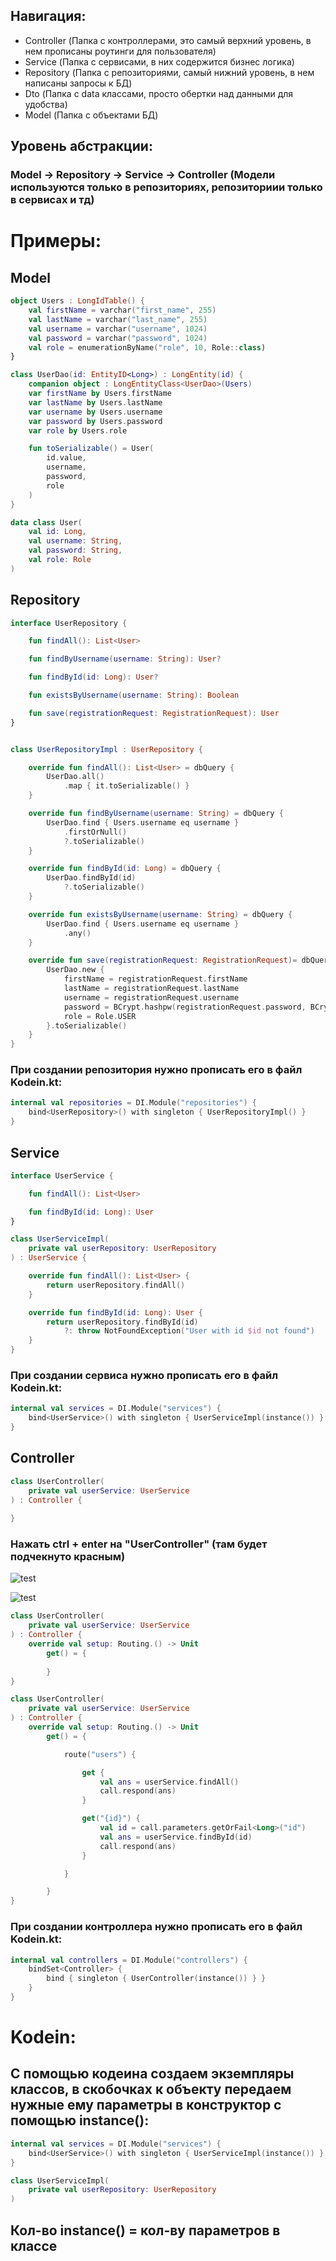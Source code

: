 ## Навигация: 
* Controller (Папка с контроллерами, это самый верхний уровень, в нем прописаны роутинги для пользователя)
* Service (Папка с сервисами, в них содержится бизнес логика)
* Repository (Папка с репозиториями, самый нижний уровень, в нем написаны запросы к БД)
* Dto (Папка с data классами, просто обертки над данными для удобства)
* Model (Папка с объектами БД)

## Уровень абстракции:

### Model -> Repository -> Service -> Controller (Модели используются только в репозиториях, репозиториии только в сервисах и тд)

# Примеры: 

## Model
```kotlin
object Users : LongIdTable() {
    val firstName = varchar("first_name", 255)
    val lastName = varchar("last_name", 255)
    val username = varchar("username", 1024)
    val password = varchar("password", 1024)
    val role = enumerationByName("role", 10, Role::class)
}

class UserDao(id: EntityID<Long>) : LongEntity(id) {
    companion object : LongEntityClass<UserDao>(Users)
    var firstName by Users.firstName
    var lastName by Users.lastName
    var username by Users.username
    var password by Users.password
    var role by Users.role

    fun toSerializable() = User(
        id.value,
        username,
        password,
        role
    )
}

data class User(
    val id: Long,
    val username: String,
    val password: String,
    val role: Role
)
```

## Repository
```kotlin
interface UserRepository {

    fun findAll(): List<User>

    fun findByUsername(username: String): User?

    fun findById(id: Long): User?

    fun existsByUsername(username: String): Boolean

    fun save(registrationRequest: RegistrationRequest): User
}


class UserRepositoryImpl : UserRepository {

    override fun findAll(): List<User> = dbQuery {
        UserDao.all()
            .map { it.toSerializable() }
    }

    override fun findByUsername(username: String) = dbQuery {
        UserDao.find { Users.username eq username }
            .firstOrNull()
            ?.toSerializable()
    }

    override fun findById(id: Long) = dbQuery {
        UserDao.findById(id)
            ?.toSerializable()
    }

    override fun existsByUsername(username: String) = dbQuery {
        UserDao.find { Users.username eq username }
            .any()
    }

    override fun save(registrationRequest: RegistrationRequest)= dbQuery {
        UserDao.new {
            firstName = registrationRequest.firstName
            lastName = registrationRequest.lastName
            username = registrationRequest.username
            password = BCrypt.hashpw(registrationRequest.password, BCrypt.gensalt())
            role = Role.USER
        }.toSerializable()
    }
}
```

### При создании репозитория нужно прописать его в файл Kodein.kt:
```kotlin
internal val repositories = DI.Module("repositories") {
    bind<UserRepository>() with singleton { UserRepositoryImpl() }
}
```

## Service
```kotlin
interface UserService {

    fun findAll(): List<User>

    fun findById(id: Long): User
}

class UserServiceImpl(
    private val userRepository: UserRepository
) : UserService {

    override fun findAll(): List<User> {
        return userRepository.findAll()
    }

    override fun findById(id: Long): User {
        return userRepository.findById(id)
            ?: throw NotFoundException("User with id $id not found")
    }
}
```

### При создании сервиса нужно прописать его в файл Kodein.kt:
```kotlin
internal val services = DI.Module("services") {
    bind<UserService>() with singleton { UserServiceImpl(instance()) }
}

```

## Controller
```kotlin
class UserController(
    private val userService: UserService
) : Controller {
    
}
```
### Нажать ctrl + enter на "UserController" (там будет подчекнуто красным)
![test](src/main/resources/readme/controller-1.png)

![test](src/main/resources/readme/controller-2.png)

```kotlin
class UserController(
    private val userService: UserService
) : Controller {
    override val setup: Routing.() -> Unit
        get() = {
            
        }
}
```

```kotlin
class UserController(
    private val userService: UserService
) : Controller {
    override val setup: Routing.() -> Unit
        get() = {

            route("users") {

                get {
                    val ans = userService.findAll()
                    call.respond(ans)
                }

                get("{id}") {
                    val id = call.parameters.getOrFail<Long>("id")
                    val ans = userService.findById(id)
                    call.respond(ans)
                }

            }

        }
}
```

### При создании контроллера нужно прописать его в файл Kodein.kt:
```kotlin
internal val controllers = DI.Module("controllers") {
    bindSet<Controller> {
        bind { singleton { UserController(instance()) } }
    }
}
```

# Kodein:
## С помощью кодеина создаем экземпляры классов, в скобочках к объекту передаем нужные ему параметры в конструктор с помощью instance():
```kotlin
internal val services = DI.Module("services") {
    bind<UserService>() with singleton { UserServiceImpl(instance()) }
}

class UserServiceImpl(
    private val userRepository: UserRepository
) 
```
## Кол-во instance() = кол-ву параметров в классе
